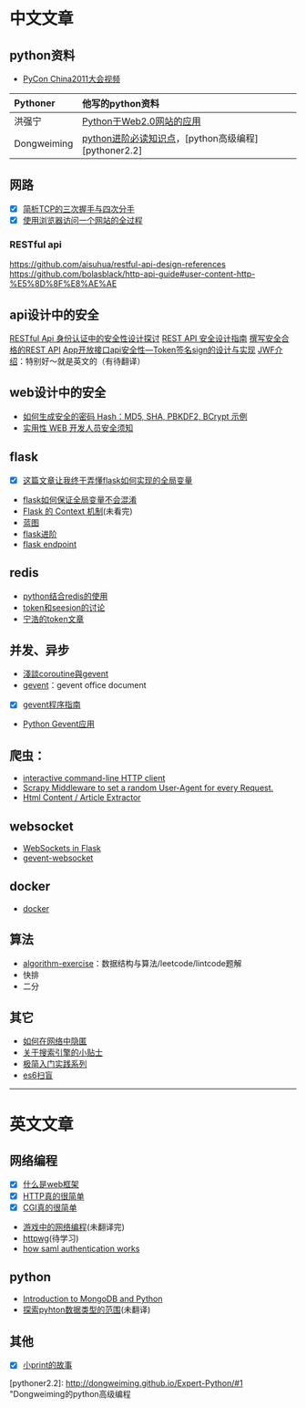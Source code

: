 # 中文文章

## python资料
- [PyCon China2011大会视频](http://e.gensee.com/v_3df867_14)

Pythoner    | 他写的python资料
:---------- | :-----------------------------------------------------
洪强宁       | [Python于Web2.0网站的应用][pythoner1]
Dongweiming | [python进阶必读知识点][pythoner2.1]，[python高级编程][pythoner2.2]
## 网路
- [x] [简析TCP的三次握手与四次分手](http://www.jellythink.com/archives/705)
- [x] [使用浏览器访问一个网站的全过程](https://github.com/skyline75489/what-happens-when-zh_CN#ascii-unicode)

### RESTful api
https://github.com/aisuhua/restful-api-design-references
https://github.com/bolasblack/http-api-guide#user-content-http-%E5%8D%8F%E8%AE%AE

## api设计中的安全
[RESTful Api 身份认证中的安全性设计探讨](https://mengkang.net/625.html)
[REST API 安全设计指南](http://blog.nsfocus.net/rest-api-design-safety/)
[撰写安全合格的REST API](https://zhuanlan.zhihu.com/p/20034107)
[App开放接口api安全性—Token签名sign的设计与实现](http://blog.csdn.net/fengshizty/article/details/48754609)
[JWF介绍](https://jwt.io/introduction/)：特别好～就是英文的（有待翻译）

## web设计中的安全
- [如何生成安全的密码 Hash：MD5, SHA, PBKDF2, BCrypt 示例](http://ju.outofmemory.cn/entry/62787)
- [实用性 WEB 开发人员安全须知](https://github.com/FallibleInc/security-guide-for-developers/blob/master/README-zh.md)

## flask
- [x] [这篇文章让我终于弄懂flask如何实现的全局变量](http://www.zlovezl.cn/articles/charming-python-start-from-flask-request/)
- [flask如何保证全局变量不会混淆](https://segmentfault.com/a/1190000004859568)
- [Flask 的 Context 机制](https://blog.tonyseek.com/post/the-context-mechanism-of-flask/)(未看完)
- [蓝图](https://spacewander.github.io/explore-flask-zh/7-blueprints.html)
- [flask进阶](http://www.bjhee.com/flask-ad1.html)
- [flask endpoint](http://www.cnblogs.com/eric-nirnava/p/endpoint.html)

## redis
- [python结合redis的使用](http://debugo.com/python-redis/)
- [token和seesion的讨论](https://www.v2ex.com/t/80003)
- [宁浩的token文章](http://ninghao.net/blog/2834)

## 并发、异步
- [淺談coroutine與gevent](http://blog.ez2learn.com/2010/07/17/talk-about-coroutine-and-gevent/)
- [gevent](http://www.gevent.org/gevent.html)：gevent office document
- [x] [gevent程序指南](http://xlambda.com/gevent-tutorial/#)
- [Python Gevent应用](http://www.firefoxbug.com/index.php/archives/2750/)

## 爬虫：
- [interactive command-line HTTP client](https://github.com/eliangcs/http-prompt)
- [Scrapy Middleware to set a random User-Agent for every Request.](https://github.com/cnu/scrapy-random-useragent)
- [Html Content / Article Extractor](https://github.com/grangier/python-goose)

## websocket
- [WebSockets in Flask](https://github.com/heroku-examples/python-websockets-chat)
- [gevent-websocket](https://github.com/jgelens/gevent-websocket)

## docker
- [docker](http://wiki.jikexueyuan.com/project/docker/userguide/README.html)

## 算法
- [algorithm-exercise](https://github.com/billryan/algorithm-exercise)：数据结构与算法/leetcode/lintcode题解
- 快排
- 二分

## 其它
- [如何在网络中隐匿](https://program-think.blogspot.com/2010/04/howto-cover-your-tracks-0.html)
- [关于搜索引擎的小贴士](http://guoze.me/2016/06/26/how-to-google/)
- [极简入门实践系列](https://github.com/StevenSLXie/Tutorials-for-Web-Developers)
- [es6扫盲](http://www.barretlee.com/blog/2016/07/09/a-kickstarter-guide-to-writing-es6/)

---
# 英文文章

## 网络编程
- [x] [什么是web框架](http://jeffknupp.com/blog/2014/03/03/what-is-a-web-framework/)
- [x] [HTTP真的很简单](http://www.jmarshall.com/easy/http/)
- [x] [CGI真的很简单](http://www.jmarshall.com/easy/cgi/)
- [游戏中的网络编程](http://gafferongames.com/networking-for-game-programmers/)(未翻译完)
- [httpwg](http://httpwg.org/)(待学习)
- [how saml authentication works](https://auth0.com/blog/how-saml-authentication-works/?utm_campaign=CodeTengu&utm_medium=email&utm_source=CodeTengu_73)

## python
- [Introduction to MongoDB and Python](https://realpython.com/blog/python/introduction-to-mongodb-and-python/)
- [探索pyhton数据类型的范围](http://jugad2.blogspot.jp/2016/04/exploring-sizes-of-data-types-in-python.html)(未翻译)

## 其他
- [x] [小print的故事](http://ferd.ca/the-little-printf.html)










[pythoner1]: http://www.slideshare.net/hongqn/qcon2010-3881323 "Python于Web2.0网站的应用"
[pythoner2.1]: http://www.dongwm.com/archives/pythonjin-jie-bi-du-hui-zong/ "python进阶必读知识点"
[pythoner2.2]: http://dongweiming.github.io/Expert-Python/#1 "Dongweiming的python高级编程
